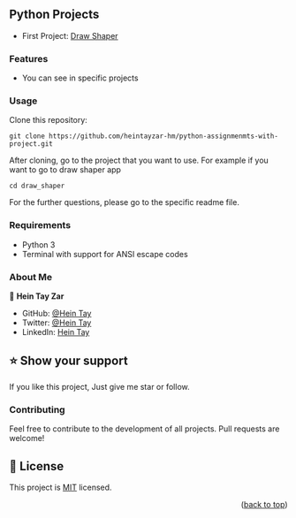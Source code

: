 ## Python Projects

- First Project: [Draw Shaper](./draw_shaper/)

### Features
- You can see in specific projects

### Usage

Clone this repository:
```
git clone https://github.com/heintayzar-hm/python-assignmenmts-with-project.git
```
After cloning, go to the project that you want to use. For example if you want to go to draw shaper app

```
cd draw_shaper
```
For the further questions, please go to the specific readme file.

### Requirements
- Python 3
- Terminal with support for ANSI escape codes

### About Me


👤 **Hein Tay Zar**

- GitHub: [@Hein Tay](https://github.com/heintayzar-hm)
- Twitter: [@Hein Tay](https://twitter.com/heintayzarhm)
- LinkedIn: [Hein Tay](https://www.linkedin.com/in/hein-tay-zar)    

## ⭐️ Show your support <a name="support"></a>

If you like this project, Just give me star or follow.

### Contributing
Feel free to contribute to the development of all projects. Pull requests are welcome!

## 📝 License <a name="license"></a>

This project is [MIT](./LICENSE) licensed.

<p align="right">(<a href="#readme-top">back to top</a>)</p>